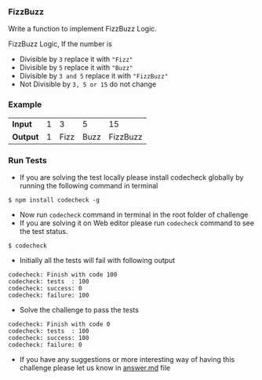### FizzBuzz

Write a function to implement FizzBuzz Logic.

FizzBuzz Logic,
If the number is
- Divisible by ` 3 `  replace it with ` "Fizz" `
- Divisible by ` 5 `  replace it with ` "Buzz" `
- Divisible by ` 3 and 5 ` replace it with ` "FizzBuzz" `
- Not Divisible by ` 3, 5 or 15 ` do not change

### Example

<table>
  <tr>
    <td><b>Input</b></td>
    <td>1</td>
    <td>3</td>
    <td>5</td>
    <td>15</td>
  </tr>
  <tr>
    <td><b>Output</b></td>
    <td>1</td>
    <td>Fizz</td>
    <td>Buzz</td>
    <td>FizzBuzz</td>
  </tr>
</table>

### Run Tests
- If you are solving the test locally please install codecheck globally by running the following command in terminal
```
$ npm install codecheck -g 
```
- Now run `codecheck` command in terminal in the root folder of challenge
- If you are solving it on Web editor please run `codecheck` command to see the test status.
```
$ codecheck
```
- Initially all the tests will fail with following output
```
codecheck: Finish with code 100
codecheck: tests  : 100
codecheck: success: 0
codecheck: failure: 100
```
- Solve the challenge to pass the tests
```
codecheck: Finish with code 0
codecheck: tests  : 100
codecheck: success: 100
codecheck: failure: 0
```
- If you have any suggestions or more interesting way of having this challenge please let us know in [answer.md](answer.md) file
